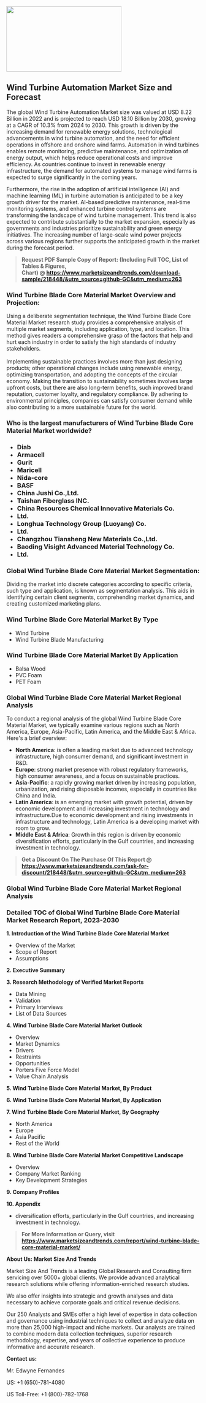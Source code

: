 <p><img class="alignnone size-medium wp-image-20088" src="https://ffe5etoiles.com/wp-content/uploads/2024/12/MST1-300x171.png" alt="" width="300" height="171" /></p><h2>Wind Turbine Automation Market Size and Forecast</h2><p>The global Wind Turbine Automation Market size was valued at USD 8.22 Billion in 2022 and is projected to reach USD 18.10 Billion by 2030, growing at a CAGR of 10.3% from 2024 to 2030. This growth is driven by the increasing demand for renewable energy solutions, technological advancements in wind turbine automation, and the need for efficient operations in offshore and onshore wind farms. Automation in wind turbines enables remote monitoring, predictive maintenance, and optimization of energy output, which helps reduce operational costs and improve efficiency. As countries continue to invest in renewable energy infrastructure, the demand for automated systems to manage wind farms is expected to surge significantly in the coming years.</p><p>Furthermore, the rise in the adoption of artificial intelligence (AI) and machine learning (ML) in turbine automation is anticipated to be a key growth driver for the market. AI-based predictive maintenance, real-time monitoring systems, and enhanced turbine control systems are transforming the landscape of wind turbine management. This trend is also expected to contribute substantially to the market expansion, especially as governments and industries prioritize sustainability and green energy initiatives. The increasing number of large-scale wind power projects across various regions further supports the anticipated growth in the market during the forecast period.</p></p><blockquote id="" class=""><strong>Request PDF Sample Copy of Report: (Including Full TOC, List of Tables &amp; Figures, Chart)&nbsp;@&nbsp;<strong><a href="https://www.marketsizeandtrends.com/download-sample/218448/&utm_source=github-GC&utm_medium=263" target="_blank">https://www.marketsizeandtrends.com/download-sample/218448/&utm_source=github-GC&utm_medium=263</a></strong></strong></blockquote><h3 id="" class="">Wind Turbine Blade Core Material Market&nbsp;Overview and Projection:</h3><p id="" class="">Using a deliberate segmentation technique, the Wind Turbine Blade Core Material Market research study provides a comprehensive analysis of multiple market segments, including application, type, and location. This method gives readers a comprehensive grasp of the factors that help and hurt each industry in order to satisfy the high standards of industry stakeholders. <br /> <br />Implementing sustainable practices involves more than just designing products; other operational changes include using renewable energy, optimizing transportation, and adopting the concepts of the circular economy. Making the transition to sustainability sometimes involves large upfront costs, but there are also long-term benefits, such improved brand reputation, customer loyalty, and regulatory compliance. By adhering to environmental principles, companies can satisfy consumer demand while also contributing to a more sustainable future for the world.</p><h3 id="" class="">Who is the largest manufacturers of&nbsp;Wind Turbine Blade Core Material Market worldwide?</h3><h3 class=""><p><ul><li>Diab </li><li> Armacell </li><li> Gurit </li><li> Maricell </li><li> Nida-core </li><li> BASF </li><li> China Jushi Co.,Ltd. </li><li> Taishan Fiberglass INC. </li><li> China Resources Chemical Innovative Materials Co. </li><li> Ltd. </li><li> Longhua Technology Group (Luoyang) Co. </li><li> Ltd. </li><li> Changzhou Tiansheng New Materials Co.,Ltd. </li><li> Baoding Visight Advanced Material Technology Co. </li><li> Ltd.</li></ul></p></h3><h3 id="" class="">Global&nbsp;Wind Turbine Blade Core Material Market Segmentation:</h3><p id="" class="">Dividing the market into discrete categories according to specific criteria, such type and application, is known as segmentation analysis. This aids in identifying certain client segments, comprehending market dynamics, and creating customized marketing plans.</p><h3 id="" class="">Wind Turbine Blade Core Material Market&nbsp;By Type</h3><p><p><ul><li>Wind Turbine</li><li> Wind Turbine Blade Manufacturing</p></li></ul></p></p><h3 id="" class="">Wind Turbine Blade Core Material Market&nbsp;By Application</h3><p class=""><p><ul><li>Balsa Wood</li><li> PVC Foam</li><li> PET Foam</li></ul></p></p><h3 id="" class="">Global Wind Turbine Blade Core Material Market Regional Analysis</h3><p id="" class="">To conduct a regional analysis of the global Wind Turbine Blade Core Material Market, we typically examine various regions such as North America, Europe, Asia-Pacific, Latin America, and the Middle East &amp; Africa. Here's a brief overview:</p><ul><li><strong>North America</strong>: is often a leading market due to advanced technology infrastructure, high consumer demand, and significant investment in R&amp;D.</li><li><strong>Europe</strong>: strong market presence with robust regulatory frameworks, high consumer awareness, and a focus on sustainable practices.</li><li><strong>Asia-Pacific</strong>: a rapidly growing market driven by increasing population, urbanization, and rising disposable incomes, especially in countries like China and India.</li><li><strong>Latin America</strong>: is an emerging market with growth potential, driven by economic development and increasing investment in technology and infrastructure.Due to economic development and rising investments in infrastructure and technology, Latin America is a developing market with room to grow.</li><li><strong>Middle East &amp; Africa</strong>: Growth in this region is driven by economic diversification efforts, particularly in the Gulf countries, and increasing investment in technology.</li></ul><blockquote id="" class=""><strong>Get a Discount On The Purchase Of This Report @ <strong><a href="https://www.marketsizeandtrends.com/ask-for-discount/218448/&utm_source=github-GC&utm_medium=263" target="_blank">https://www.marketsizeandtrends.com/ask-for-discount/218448/&utm_source=github-GC&utm_medium=263</a></strong></strong></blockquote><h3 id="" class="">Global Wind Turbine Blade Core Material Market Regional Analysis</h3><h3 id="" class="">Detailed TOC of Global Wind Turbine Blade Core Material Market Research Report, 2023-2030</h3><p id="" class=""><strong>1. Introduction of the Wind Turbine Blade Core Material Market</strong></p><ul><li>Overview of the Market</li><li>Scope of Report</li><li>Assumptions</li></ul><p id="" class=""><strong>2. Executive Summary</strong></p><p id="" class=""><strong>3. Research Methodology of Verified Market Reports</strong></p><ul><li>Data Mining</li><li>Validation</li><li>Primary Interviews</li><li>List of Data Sources</li></ul><p id="" class=""><strong>4. Wind Turbine Blade Core Material Market Outlook</strong></p><ul><li>Overview</li><li>Market Dynamics</li><li>Drivers</li><li>Restraints</li><li>Opportunities</li><li>Porters Five Force Model</li><li>Value Chain Analysis</li></ul><p id="" class=""><strong>5. Wind Turbine Blade Core Material Market, By Product</strong></p><p id="" class=""><strong>6. Wind Turbine Blade Core Material Market, By Application</strong></p><p id="" class=""><strong>7. Wind Turbine Blade Core Material Market, By Geography</strong></p><ul><li>North America</li><li>Europe</li><li>Asia Pacific</li><li>Rest of the World</li></ul><p id="" class=""><strong>8. Wind Turbine Blade Core Material Market Competitive Landscape</strong></p><ul><li>Overview</li><li>Company Market Ranking</li><li>Key Development Strategies</li></ul><p id="" class=""><strong>9. Company Profiles</strong></p><p id="" class=""><strong>10. Appendix</strong></p><ul><li>diversification efforts, particularly in the Gulf countries, and increasing investment in technology.</li></ul><blockquote id="" class=""><strong>For More Information or Query, visit <strong><strong><a href="https://www.marketsizeandtrends.com/report/wind-turbine-blade-core-material-market/" target="_blank">https://www.marketsizeandtrends.com/report/wind-turbine-blade-core-material-market/</a></strong></strong></strong></blockquote><p id="" class=""><strong>About Us: Market Size And Trends</strong></p><p id="" class="">Market Size And Trends is a leading Global Research and Consulting firm servicing over 5000+ global clients. We provide advanced analytical research solutions while offering information-enriched research studies.</p><p id="" class="">We also offer insights into strategic and growth analyses and data necessary to achieve corporate goals and critical revenue decisions.</p><p id="" class="">Our 250 Analysts and SMEs offer a high level of expertise in data collection and governance using industrial techniques to collect and analyze data on more than 25,000 high-impact and niche markets. Our analysts are trained to combine modern data collection techniques, superior research methodology, expertise, and years of collective experience to produce informative and accurate research.</p><p id="" class=""><strong>Contact us:</strong></p><p id="" class="">Mr. Edwyne Fernandes</p><p id="" class="">US: +1 (650)-781-4080</p><p id="" class="">US Toll-Free: +1 (800)-782-1768</p>
